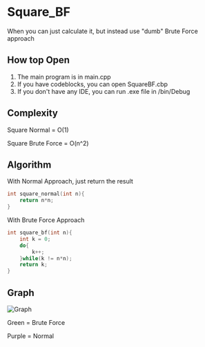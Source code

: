 # Square_BF
When you can just calculate it, but instead use "dumb" Brute Force approach

## How top Open
1. The main program is in main.cpp
2. If you have codeblocks, you can open SquareBF.cbp
3. If you don't have any IDE, you can run .exe file in /bin/Debug

## Complexity
Square Normal = O(1)

Square Brute Force = O(n^2)

## Algorithm
With Normal Approach, just return the result

```C++
int square_normal(int n){
    return n*n;
}
```

With Brute Force Approach
```C++
int square_bf(int n){
    int k = 0;
    do{
        k++;
    }while(k != n*n);
    return k;
}
```

## Graph
![Graph](https://drive.google.com/uc?id=1UwYAuvPnerEqj8Za_LBD6VQAhoEuy72w)

Green = Brute Force

Purple = Normal


